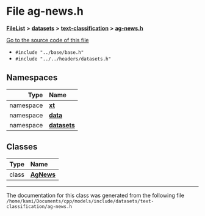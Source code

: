

# File ag-news.h



[**FileList**](files.md) **>** [**datasets**](dir_29ff4802398ba4a572b958e731c7adb4.md) **>** [**text-classification**](dir_50f41150f848aea77b9741968a6098a5.md) **>** [**ag-news.h**](ag-news_8h.md)

[Go to the source code of this file](ag-news_8h_source.md)



* `#include "../base/base.h"`
* `#include "../../headers/datasets.h"`













## Namespaces

| Type | Name |
| ---: | :--- |
| namespace | [**xt**](namespacext.md) <br> |
| namespace | [**data**](namespacext_1_1data.md) <br> |
| namespace | [**datasets**](namespacext_1_1data_1_1datasets.md) <br> |


## Classes

| Type | Name |
| ---: | :--- |
| class | [**AgNews**](classxt_1_1data_1_1datasets_1_1AgNews.md) <br> |



















































------------------------------
The documentation for this class was generated from the following file `/home/kami/Documents/cpp/models/include/datasets/text-classification/ag-news.h`

